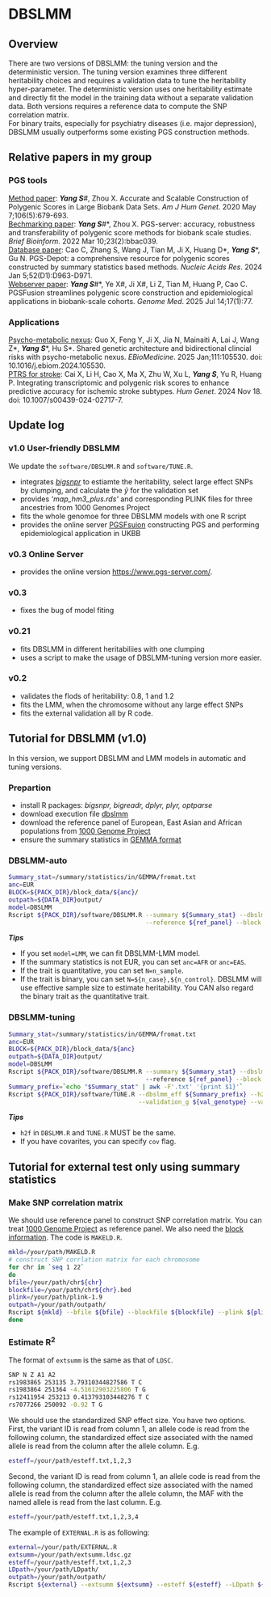 # DBSLMM
## Overview
There are two versions of DBSLMM: the tuning version and the deterministic version. The tuning version examines three different heritability choices and requires a validation data to tune the heritability hyper-parameter. The deterministic version uses one heritability estimate and directly fit the model in the training data without a separate validation data. Both versions requires a reference data to compute the SNP correlation matrix. <br>
For binary traits, especially for psychiatry diseases (i.e. major depression), DBSLMM usually outperforms some existing PGS construction methods.

## Relative papers in my group
### PGS tools
[Method paper](https://linkinghub.elsevier.com/retrieve/pii/S0002-9297(20)30109-9):  <em><strong>Yang S</strong></em>\#, Zhou X. Accurate and Scalable Construction of Polygenic Scores in Large Biobank Data Sets.  <em>Am J Hum Genet</em>. 2020 May 7;106(5):679-693. <br>
[Bechmarking paper](https://academic.oup.com/bib/article/23/2/bbac039/6534383?login=false): <em><strong>Yang S</strong></em>\#\*, Zhou X. PGS-server: accuracy, robustness and transferability of polygenic score methods for biobank scale studies. <em>Brief Bioinform</em>. 2022 Mar 10;23(2):bbac039. <br>
[Database paper](https://academic.oup.com/nar/article/52/D1/D963/7416385): Cao C, Zhang S, Wang J, Tian M, Ji X, Huang D\*, <em><strong>Yang S</strong></em>\*, Gu N. PGS-Depot: a comprehensive resource for polygenic scores constructed by summary statistics based methods. <em>Nucleic Acids Res</em>. 2024 Jan 5;52(D1):D963-D971. <br>
[Webserver paper](https://www.biorxiv.org/content/10.1101/2024.08.05.606619v1): <em><strong>Yang S</strong></em>\#\*, Ye X\#, Ji X\#, Li Z, Tian M, Huang P, Cao C. PGSFusion streamlines polygenic score construction and epidemiological applications in biobank-scale cohorts. <em>Genome Med</em>. 2025 Jul 14;17(1):77. <br>
### Applications
[Psycho-metabolic nexus](https://www.sciencedirect.com/science/article/pii/S2352396424005668): Guo X, Feng Y, Ji X, Jia N, Mainaiti A, Lai J, Wang Z\*, <em><strong>Yang S</strong></em>\*, Hu S\*. Shared genetic architecture and bidirectional clincial risks with psycho-metabolic nexus. <em>EBioMedicine</em>. 2025 Jan;111:105530. doi: 10.1016/j.ebiom.2024.105530.   <br>
[PTRS for stroke](https://link.springer.com/article/10.1007/s00439-024-02717-7): Cai X, Li H, Cao X, Ma X, Zhu W, Xu L, <em><strong>Yang S</em></strong>, Yu R, Huang P. Integrating transcriptomic and polygenic risk scores to enhance predictive accuracy for ischemic stroke subtypes. <em>Hum Genet</em>. 2024 Nov 18. doi: 10.1007/s00439-024-02717-7. 

## Update log
### v1.0 User-friendly DBSLMM
We update the `software/DBSLMM.R` and `software/TUNE.R`.
* integrates [<em>bigsnpr</em>](https://privefl.github.io/bigsnpr/) to estiamte the heritability, select large effect SNPs by clumping, and calculate the $\hat{y}$ for the validation set
* provides <em>'map_hm3_plus.rds'</em> and corresponding PLINK files for three ancestries from 1000 Genomes Project
* fits the whole genomoe for three DBSLMM models with one R script
* provides the online server [PGSFsuion](http://www.pgsfusion.net/) constructing PGS and performing epidemiological application in UKBB
### v0.3 Online Server
* provides the online version https://www.pgs-server.com/.
### v0.3
* fixes the bug of model fiting
### v0.21
* fits DBSLMM in different heritabiliies with one clumping
* uses a script to make the usage of DBSLMM-tuning version more easier.
### v0.2 
* validates the flods of heritability: 0.8, 1 and 1.2
* fits the LMM, when the chromosome without any large effect SNPs
* fits the external validation all by R code. 

## Tutorial for DBSLMM (v1.0)
In this version, we support DBSLMM and LMM models in automatic and tuning versions. 
### Prepartion
* install R packages: <em>bigsnpr, bigreadr, dplyr, plyr, optparse</em>
* download execution file [dbslmm](https://drive.google.com/file/d/1eAbEyhF8rO_faOFL3jqRo9LmfgJNRH6K/view?usp=sharing)
* download the reference panel of European, East Asian and African populations from [1000 Genome Project](https://drive.google.com/drive/folders/1tC5dT6f2otpY0iXMPRzIxfihERHyURr0?usp=sharing)
* ensure the summary statistics in [GEMMA format](https://github.com/genetics-statistics/GEMMA/blob/master/doc/manual.pdf)
### DBSLMM-auto
````bash
Summary_stat=/summary/statistics/in/GEMMA/fromat.txt
anc=EUR
BLOCK=${PACK_DIR}/block_data/${anc}/
outpath=${DATA_DIR}output/
model=DBSLMM
Rscript ${PACK_DIR}/software/DBSLMM.R --summary ${Summary_stat} --dbslmm ${PACK_DIR}/dbslmm --type auto --model ${model} \
                                      --reference ${ref_panel} --block ${BLOCK} --N ${N} --outPath ${outpath}/
````
<em><strong>Tips</strong></em>
* If you set `model=LMM`, we can fit DBSLMM-LMM model.
* If the summary statistics is not EUR, you can set `anc=AFR` or `anc=EAS`.
* If the trait is quantitative, you can set `N=n_sample`. 
* If the trait is binary, you can set `N=${n_case},${n_control}`. DBSLMM will use effective sample size to estimate heritability. You CAN also regard the binary trait as the quantitative trait. 


### DBSLMM-tuning
````bash
Summary_stat=/summary/statistics/in/GEMMA/fromat.txt
anc=EUR
BLOCK=${PACK_DIR}/block_data/${anc}
outpath=${DATA_DIR}output/
model=DBSLMM
Rscript ${PACK_DIR}/software/DBSLMM.R --summary ${Summary_stat} --dbslmm ${PACK_DIR}/dbslmm --type tuning --model DBSLMM
                                      --reference ${ref_panel} --block ${BLOCK} --N ${N} --outPath ${outpath}/ --h2f 0.8,1,1.2 		   
Summary_prefix=`echo "$Summary_stat" | awk -F'.txt' '{print $1}'`
Rscript ${PACK_DIR}/software/TUNE.R --dbslmm_eff ${Summary_prefix} --h2f 0.8,1,1.2 \
                                    --validation_g ${val_genotype} --validation_p ${val_phenotype} 
````
<em><strong>Tips</strong></em>
* `h2f` in `DBSLMM.R` and `TUNE.R` MUST be the same.
* If you have covarites, you can specify `cov` flag.

## Tutorial for external test only using summary statistics
### Make SNP correlation matrix
We should use reference panel to construct SNP correlation matrix. You can treat [1000 Genome Project](https://www.internationalgenome.org/data#download) as reference panel. We also need the [block information](http://bitbucket.org/nygcresearch/ldetect-data). The code is `MAKELD.R`. 
````bash
mkld=/your/path/MAKELD.R
# construct SNP corrlation matrix for each chromosome
for chr in `seq 1 22`
do
bfile=/your/path/chr${chr}
blockfile=/your/path/chr${chr}.bed
plink=/your/path/plink-1.9
outpath=/your/path/outpath/
Rscript ${mkld} --bfile ${bfile} --blockfile ${blockfile} --plink ${plink} --outpath ${outpath} --chr ${chr}
done
````
### Estimate R<sup>2
The format of `extsumm` is the same as that of `LDSC`. 
````bash
SNP N Z A1 A2
rs1983865 253135 3.79310344827586 T C
rs1983864 251364 -4.51612903225806 T G
rs12411954 253213 0.413793103448276 T C
rs7077266 250092 -0.92 T G
````
We should use the standardized SNP effect size. You have two options. First, the variant ID is read from column 1, an allele code is read from the following column, the standardized effect size associated with the named allele is read from the column after the allele column. E.g.
````bash
esteff=/your/path/esteff.txt,1,2,3
````
Second, the variant ID is read from column 1, an allele code is read from the following column, the standardized effect size associated with the named allele is read from the column after the allele column, the MAF with the named allele is read from the last column. E.g.
````bash
esteff=/your/path/esteff.txt,1,2,3,4
````
The example of `EXTERNAL.R` is as following:
````bash
external=/your/path/EXTERNAL.R
extsumm=/your/path/extsumm.ldsc.gz
esteff=/your/path/esteff.txt,1,2,3
LDpath=/your/path/LDpath/
outpath=/your/path/outpath/
Rscript ${external} --extsumm ${extsumm} --esteff ${esteff} --LDpath ${LDpath} --outpath ${outpath}
````
